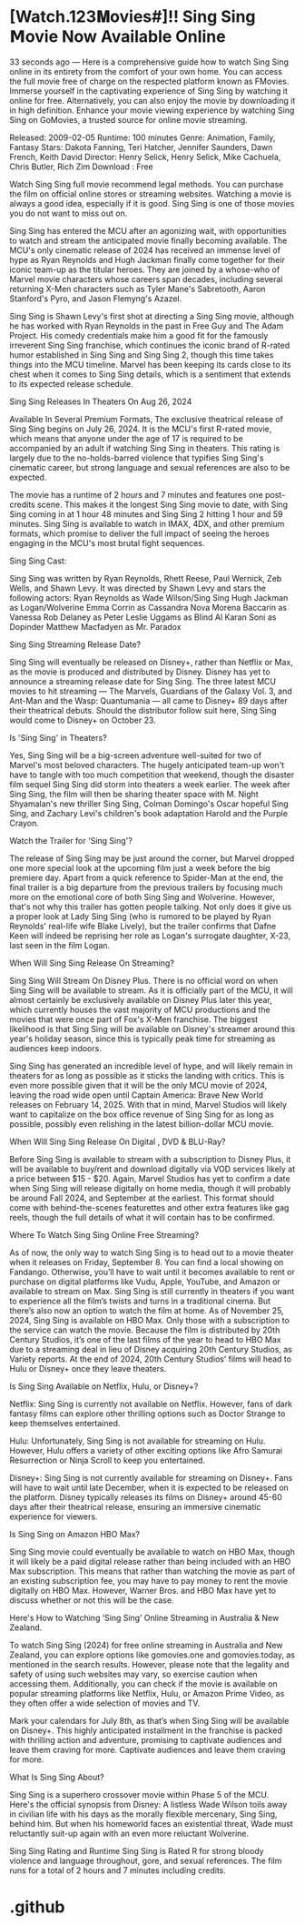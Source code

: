 # [Watch.123𝐌ovies#]!! Sing Sing 𝗠ovie Now Available Online

33 seconds ago — Here is a comprehensive guide how to watch Sing Sing online in its entirety from the comfort of your own home. You can access the full movie free of charge on the respected platform known as FMovies. Immerse yourself in the captivating experience of Sing Sing by watching it online for free. Alternatively, you can also enjoy the movie by downloading it in high definition. Enhance your movie viewing experience by watching Sing Sing on GoMovies, a trusted source for online movie streaming.

Released: 2009-02-05
Runtime: 100 minutes
Genre: Animation, Family, Fantasy
Stars: Dakota Fanning, Teri Hatcher, Jennifer Saunders, Dawn French, Keith David
Director: Henry Selick, Henry Selick, Mike Cachuela, Chris Butler, Rich Zim
Download : Free

Watch Sing Sing full movie recommend legal methods. You can purchase the film on official online stores or streaming websites. Watching a movie is always a good idea, especially if it is good. Sing Sing is one of those movies you do not want to miss out on.

Sing Sing has entered the MCU after an agonizing wait, with opportunities to watch and stream the anticipated movie finally becoming available. The MCU's only cinematic release of 2024 has received an immense level of hype as Ryan Reynolds and Hugh Jackman finally come together for their iconic team-up as the titular heroes. They are joined by a whose-who of Marvel movie characters whose careers span decades, including several returning X-Men characters such as Tyler Mane's Sabretooth, Aaron Stanford's Pyro, and Jason Flemyng's Azazel.

Sing Sing is Shawn Levy's first shot at directing a Sing Sing movie, although he has worked with Ryan Reynolds in the past in Free Guy and The Adam Project. His comedy credentials make him a good fit for the famously irreverent Sing Sing franchise, which continues the iconic brand of R-rated humor established in Sing Sing and Sing Sing 2, though this time takes things into the MCU timeline. Marvel has been keeping its cards close to its chest when it comes to Sing Sing details, which is a sentiment that extends to its expected release schedule.

Sing Sing Releases In Theaters On Aug 26, 2024

Available In Several Premium Formats, The exclusive theatrical release of Sing Sing begins on July 26, 2024. It is the MCU's first R-rated movie, which means that anyone under the age of 17 is required to be accompanied by an adult if watching Sing Sing in theaters. This rating is largely due to the no-holds-barred violence that typifies Sing Sing's cinematic career, but strong language and sexual references are also to be expected.

The movie has a runtime of 2 hours and 7 minutes and features one post-credits scene. This makes it the longest Sing Sing movie to date, with Sing Sing coming in at 1 hour 48 minutes and Sing Sing 2 hitting 1 hour and 59 minutes. Sing Sing is available to watch in IMAX, 4DX, and other premium formats, which promise to deliver the full impact of seeing the heroes engaging in the MCU's most brutal fight sequences.

Sing Sing Cast:

Sing Sing was written by Ryan Reynolds, Rhett Reese, Paul Wernick, Zeb Wells, and Shawn Levy. It was directed by Shawn Levy and stars the following actors: Ryan Reynolds as Wade Wilson/Sing Sing Hugh Jackman as Logan/Wolverine Emma Corrin as Cassandra Nova Morena Baccarin as Vanessa Rob Delaney as Peter Leslie Uggams as Blind Al Karan Soni as Dopinder Matthew Macfadyen as Mr. Paradox

Sing Sing Streaming Release Date?

Sing Sing will eventually be released on Disney+, rather than Netflix or Max, as the movie is produced and distributed by Disney. Disney has yet to announce a streaming release date for Sing Sing. The three latest MCU movies to hit streaming — The Marvels, Guardians of the Galaxy Vol. 3, and Ant-Man and the Wasp: Quantumania — all came to Disney+ 89 days after their theatrical debuts. Should the distributor follow suit here, Sing Sing would come to Disney+ on October 23.

Is 'Sing Sing' in Theaters?

Yes, Sing Sing will be a big-screen adventure well-suited for two of Marvel's most beloved characters. The hugely anticipated team-up won't have to tangle with too much competition that weekend, though the disaster film sequel Sing Sing did storm into theaters a week earlier. The week after Sing Sing, the film will then be sharing theater space with M. Night Shyamalan's new thriller Sing Sing, Colman Domingo's Oscar hopeful Sing Sing, and Zachary Levi's children's book adaptation Harold and the Purple Crayon.

Watch the Trailer for 'Sing Sing'?

The release of Sing Sing may be just around the corner, but Marvel dropped one more special look at the upcoming film just a week before the big premiere day. Apart from a quick reference to Spider-Man at the end, the final trailer is a big departure from the previous trailers by focusing much more on the emotional core of both Sing Sing and Wolverine. However, that's not why this trailer has gotten people talking. Not only does it give us a proper look at Lady Sing Sing (who is rumored to be played by Ryan Reynolds' real-life wife Blake Lively), but the trailer confirms that Dafne Keen will indeed be reprising her role as Logan's surrogate daughter, X-23, last seen in the film Logan.

When Will Sing Sing Release On Streaming?

Sing Sing Will Stream On Disney Plus. There is no official word on when Sing Sing will be available to stream. As it is officially part of the MCU, it will almost certainly be exclusively available on Disney Plus later this year, which currently houses the vast majority of MCU productions and the movies that were once part of Fox's X-Men franchise. The biggest likelihood is that Sing Sing will be available on Disney's streamer around this year's holiday season, since this is typically peak time for streaming as audiences keep indoors.

Sing Sing has generated an incredible level of hype, and will likely remain in theaters for as long as possible as it sticks the landing with critics. This is even more possible given that it will be the only MCU movie of 2024, leaving the road wide open until Captain America: Brave New World releases on February 14, 2025. With that in mind, Marvel Studios will likely want to capitalize on the box office revenue of Sing Sing for as long as possible, possibly even relishing in the latest billion-dollar MCU movie.

When Will Sing Sing Release On Digital , DVD & BLU-Ray?

Before Sing Sing is available to stream with a subscription to Disney Plus, it will be available to buy/rent and download digitally via VOD services likely at a price between $15 - $20. Again, Marvel Studios has yet to confirm a date when Sing Sing will release digitally on home media, though it will probably be around Fall 2024, and September at the earliest. This format should come with behind-the-scenes featurettes and other extra features like gag reels, though the full details of what it will contain has to be confirmed.

Where To Watch Sing Sing Online Free Streaming?

As of now, the only way to watch Sing Sing is to head out to a movie theater when it releases on Friday, September 8. You can find a local showing on Fandango. Otherwise, you’ll have to wait until it becomes available to rent or purchase on digital platforms like Vudu, Apple, YouTube, and Amazon or available to stream on Max. Sing Sing is still currently in theaters if you want to experience all the film’s twists and turns in a traditional cinema. But there’s also now an option to watch the film at home. As of November 25, 2024, Sing Sing is available on HBO Max. Only those with a subscription to the service can watch the movie. Because the film is distributed by 20th Century Studios, it’s one of the last films of the year to head to HBO Max due to a streaming deal in lieu of Disney acquiring 20th Century Studios, as Variety reports. At the end of 2024, 20th Century Studios’ films will head to Hulu or Disney+ once they leave theaters.

Is Sing Sing Available on Netflix, Hulu, or Disney+?

Netflix: Sing Sing is currently not available on Netflix. However, fans of dark fantasy films can explore other thrilling options such as Doctor Strange to keep themselves entertained.

Hulu: Unfortunately, Sing Sing is not available for streaming on Hulu. However, Hulu offers a variety of other exciting options like Afro Samurai Resurrection or Ninja Scroll to keep you entertained.

Disney+: Sing Sing is not currently available for streaming on Disney+. Fans will have to wait until late December, when it is expected to be released on the platform. Disney typically releases its films on Disney+ around 45-60 days after their theatrical release, ensuring an immersive cinematic experience for viewers.

Is Sing Sing on Amazon HBO Max?

Sing Sing movie could eventually be available to watch on HBO Max, though it will likely be a paid digital release rather than being included with an HBO Max subscription. This means that rather than watching the movie as part of an existing subscription fee, you may have to pay money to rent the movie digitally on HBO Max. However, Warner Bros. and HBO Max have yet to discuss whether or not this will be the case.

Here's How to Watching ‘Sing Sing’ Online Streaming in Australia & New Zealand.

To watch Sing Sing (2024) for free online streaming in Australia and New Zealand, you can explore options like gomovies.one and gomovies.today, as mentioned in the search results. However, please note that the legality and safety of using such websites may vary, so exercise caution when accessing them. Additionally, you can check if the movie is available on popular streaming platforms like Netflix, Hulu, or Amazon Prime Video, as they often offer a wide selection of movies and TV.

Mark your calendars for July 8th, as that’s when Sing Sing will be available on Disney+. This highly anticipated installment in the franchise is packed with thrilling action and adventure, promising to captivate audiences and leave them craving for more. Captivate audiences and leave them craving for more.

What Is Sing Sing About?

Sing Sing is a superhero crossover movie within Phase 5 of the MCU. Here's the official synopsis from Disney: A listless Wade Wilson toils away in civilian life with his days as the morally flexible mercenary, Sing Sing, behind him. But when his homeworld faces an existential threat, Wade must reluctantly suit-up again with an even more reluctant Wolverine.

Sing Sing Rating and Runtime Sing Sing is Rated R for strong bloody violence and language throughout, gore, and sexual references. The film runs for a total of 2 hours and 7 minutes including credits.

# .github

